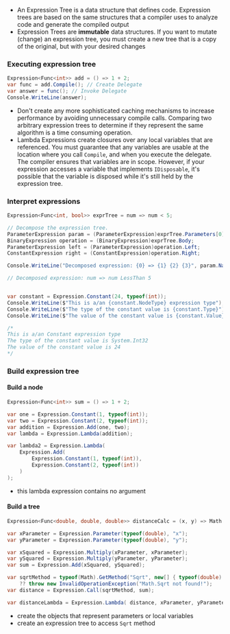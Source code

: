 - An Expression Tree is a data structure that defines code. Expression trees are based on the same structures that a compiler uses to analyze code and generate the compiled output
- Expression Trees are **immutable** data structures. If you want to mutate (change) an expression tree, you must create a new tree that is a copy of the original, but with your desired changes

### Executing expression tree
```csharp
Expression<Func<int>> add = () => 1 + 2; 
var func = add.Compile(); // Create Delegate 
var answer = func(); // Invoke Delegate 
Console.WriteLine(answer);
```

- Don't create any more sophisticated caching mechanisms to increase performance by avoiding unnecessary compile calls. Comparing two arbitrary expression trees to determine if they represent the same algorithm is a time consuming operation. 
- Lambda Expressions create closures over any local variables that are referenced. You must guarantee that any variables are usable at the location where you call `Compile`, and when you execute the delegate. The compiler ensures that variables are in scope. However, if your expression accesses a variable that implements `IDisposable`, it's possible that the variable is disposed while it's still held by the expression tree. 

### Interpret expressions
```csharp
Expression<Func<int, bool>> exprTree = num => num < 5;

// Decompose the expression tree.
ParameterExpression param = (ParameterExpression)exprTree.Parameters[0];
BinaryExpression operation = (BinaryExpression)exprTree.Body;
ParameterExpression left = (ParameterExpression)operation.Left;
ConstantExpression right = (ConstantExpression)operation.Right;

Console.WriteLine("Decomposed expression: {0} => {1} {2} {3}", param.Name, left.Name, operation.NodeType, right.Value);

// Decomposed expression: num => num LessThan 5


var constant = Expression.Constant(24, typeof(int)); 
Console.WriteLine($"This is a/an {constant.NodeType} expression type"); 
Console.WriteLine($"The type of the constant value is {constant.Type}"); 
Console.WriteLine($"The value of the constant value is {constant.Value}");

/*
This is a/an Constant expression type
The type of the constant value is System.Int32
The value of the constant value is 24
*/
```

### Build expression tree
#### Build a node
```csharp
Expression<Func<int>> sum = () => 1 + 2;

var one = Expression.Constant(1, typeof(int));
var two = Expression.Constant(2, typeof(int));
var addition = Expression.Add(one, two);
var lambda = Expression.Lambda(addition);

var lambda2 = Expression.Lambda( 
	Expression.Add( 
		Expression.Constant(1, typeof(int)), 
		Expression.Constant(2, typeof(int)) 
	) 
);
```
- this lambda expression contains no argument
#### Build a tree
```csharp
Expression<Func<double, double, double>> distanceCalc = (x, y) => Math.Sqrt(x * x + y * y);

var xParameter = Expression.Parameter(typeof(double), "x");
var yParameter = Expression.Parameter(typeof(double), "y");

var xSquared = Expression.Multiply(xParameter, xParameter); 
var ySquared = Expression.Multiply(yParameter, yParameter); 
var sum = Expression.Add(xSquared, ySquared);

var sqrtMethod = typeof(Math).GetMethod("Sqrt", new[] { typeof(double) }) 
	?? throw new InvalidOperationException("Math.Sqrt not found!");
var distance = Expression.Call(sqrtMethod, sum);

var distanceLambda = Expression.Lambda( distance, xParameter, yParameter);
```

- create the objects that represent parameters or local variables
- create an expression tree to access `Sqrt` method











